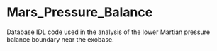 # Mars_Pressure_Balance
Database IDL code used in the analysis of the lower Martian pressure balance boundary near the exobase.
